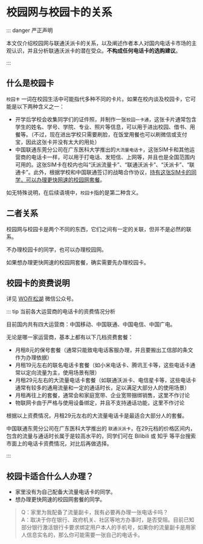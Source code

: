# 校园网与校园卡的关系

::: danger 严正声明

本文仅介绍校园网与联通沃派卡的关系，以及阐述作者本人对国内电话卡市场的主观认识，并且分析联通沃派卡的潜在受众。**不构成任何电话卡的选购建议**。

:::

## 什么是校园卡

`校园卡` 一词在校园生活中可能指代多种不同的卡片。如果在校内谈及校园卡，它可能是以下两种含义之一：

-   开学后学校会收集同学们的证件照，并制作一张`校园一卡通`，这张卡片通常包含学生的姓名、学号、学院、专业、照片等信息，可以用于进出校园、借书、用餐等。（不过，现在进出学校只需要刷脸，在饭堂用餐也可以刷微信或支付宝，因此这张卡并没有太大的用处）
-   中国联通东莞分公司在广东医科大学推出的`大流量电话卡`，这张SIM卡和其他运营商的电话卡一样，可以用于打电话、发短信、上网等，并且也是全国范围内可用的。这张SIM卡在校内也叫“沃派流量卡”、“联通沃派卡”、“沃派卡”、“联通卡”。此外，根据学校和中国联通签订的战略合作协议，<u>持有这张SIM卡的同学，可以办理更快网速的校园网套餐</u>。

如无特殊说明，在后续语境中，`校园卡`指的是第二种含义。

## 二者关系

校园网与校园卡是两个不同的东西，它们之间有一定的关联，但并不是必然的联系。

不办理校园卡的同学，也可以办理校园网。

如果想办理更快网速的校园网套餐，确实需要先办理校园卡。

## 校园卡的资费说明

详见 [WO在松湖](https://mp.weixin.qq.com/s/CtKrPeQcwvGzTrEwuaV-Dw) 微信公众号。

::: tip 当前各大运营商的电话卡的资费情况分析

目前国内共有四大运营商：中国移动、中国联通、中国电信、中国广电。

无论是哪一家运营商，基本上都有以下几档资费套餐：

-   月租8元的保号套餐（通常只能致电电话客服办理，并且要搬出工信部的条文作为办理依据）
-   月租19元左右的联名电话卡套餐（如小米电话卡、腾讯王卡等，这些电话卡通常以定向流量为主，使用场景有限）
-   月租29元左右的大流量电话卡套餐（如联通沃派卡、电信星卡等，这些电话卡通常有较多的通用流量和一定的通话时长，足以满足大部分人的使用场景）
-   月租再往上的套餐，通常会和家庭宽带、企业宽带捆绑销售，这里不作讨论
-   物联网卡由于严格与使用设备绑定，并且不支持通话功能，这里不作讨论

根据以上资费情况，月租29元左右的大流量电话卡是最适合大部分人的套餐。

中国联通东莞分公司在广东医科大学推出的 `联通沃派卡`，在29元档的价格区间内，包含的流量与通话时长属于是较高水平的，同学们可在 Bilibili 或 知乎 等平台搜索市面上的电话卡资费情况，对比后再做选择。

:::

## 校园卡适合什么人办理？

-   家里没有为自己配备大流量电话卡的同学。
-   想办理更快网速的校园网套餐的同学。

> Q：家里为我配备了流量副卡，我有必要再办理一张电话卡吗？  
> A：取决于你在银行、政府机关、社区等地方办事时，是否受阻。目前已知部分银行激活银行卡要求绑定用户本人的手机号，如果你的流量副卡是用家人信息实名的，那么你可能需要一张自己的电话卡。
